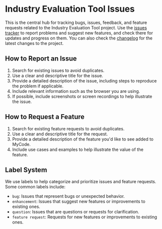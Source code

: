 
# Industry Evaluation Tool Issues

This is the central hub for tracking bugs, issues, feedback, and feature requests related to the Industry Evaluation Tool  project. Use the [issues tracker](../../issues) to report problems and suggest new features, and check there for updates and progress on them. You can also check the 
[changelog](../../CHANGELOG.MD) for the latest changes to the project.

## How to Report an Issue

1. Search for existing issues to avoid duplicates.
2. Use a clear and descriptive title for the issue.
3. Provide a detailed description of the issue, including steps to reproduce the problem if applicable.
4. Include relevant information such as the browser you are using.
5. If possible, include screenshots or screen recordings to help illustrate the issue.

## How to Request a Feature

1. Search for existing feature requests to avoid duplicates.
2. Use a clear and descriptive title for the request.
3. Provide a detailed description of the feature you'd like to see added to MyCode.
4. Include use cases and examples to help illustrate the value of the feature.

## Label System

We use labels to help categorize and prioritize issues and feature requests. Some common labels include:

- `bug`: Issues that represent bugs or unexpected behavior.
- `enhancement`: Issues that suggest new features or improvements to existing ones.
- `question`: Issues that are questions or requests for clarification.
- `feature request`: Requests for new features or improvements to existing ones.


